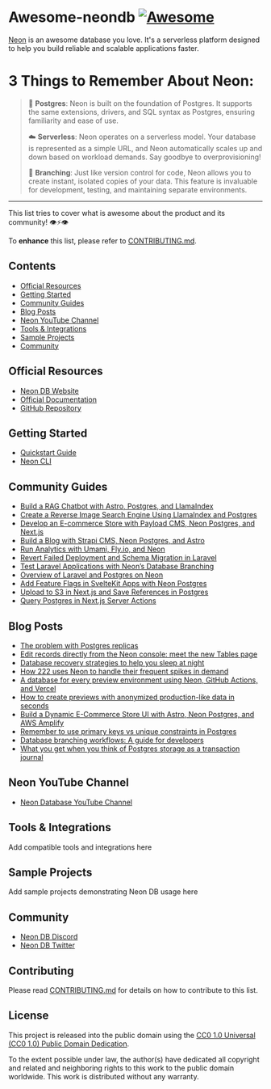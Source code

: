 # Awesome-neondb   [![Awesome](https://awesome.re/badge-flat.svg)](https://awesome.re)

[Neon](https://neon.tech) is an awesome database you love. It's a serverless platform designed to help you build reliable and scalable applications faster.

# 3 Things to Remember About Neon:

> 🐘 **Postgres**: Neon is built on the foundation of Postgres. It supports the same extensions, drivers, and SQL syntax as Postgres, ensuring familiarity and ease of use.
>
> ☁️ **Serverless**: Neon operates on a serverless model. Your database is represented as a simple URL, and Neon automatically scales up and down based on workload demands. Say goodbye to overprovisioning!
>
> 🌱 **Branching**: Just like version control for code, Neon allows you to create instant, isolated copies of your data. This feature is invaluable for development, testing, and maintaining separate environments.

---

This list tries to cover what is awesome about the product and its community! 👁⚡️👁

To **enhance** this list, please refer to [CONTRIBUTING.md](CONTRIBUTING.md).

## Contents
- [Official Resources](#official-resources)
- [Getting Started](#getting-started)
- [Community Guides](#community-guides)
- [Blog Posts](#blog-posts)
- [Neon YouTube Channel](#neon-youtube-channel)
- [Tools & Integrations](#tools--integrations)
- [Sample Projects](#sample-projects)
- [Community](#community)

## Official Resources
- [Neon DB Website](https://neon.tech)
- [Official Documentation](https://neon.tech/docs)
- [GitHub Repository](https://github.com/neondatabase/neon)

## Getting Started
- [Quickstart Guide](https://neon.tech/docs/get-started-with-neon/signing-up)
- [Neon CLI](https://neon.tech/docs/reference/neon-cli)

## Community Guides

- [Build a RAG Chatbot with Astro, Postgres, and LlamaIndex](https://neon.tech/guides/build-a-rag-chatbot-with-astro-postgres-and-llamaindex)
- [Create a Reverse Image Search Engine Using LlamaIndex and Postgres](https://neon.tech/guides/using-llamaindex-with-postgres-to-build-your-own-reverse-image-search-engine)
- [Develop an E-commerce Store with Payload CMS, Neon Postgres, and Next.js](https://neon.tech/guides/using-payload-cms-with-neon-postgres-to-build-an-e-commerce-store-in-next-js)
- [Build a Blog with Strapi CMS, Neon Postgres, and Astro](https://neon.tech/guides/using-strapi-cms-with-neon-postgres-and-astro-to-build-a-blog)
- [Run Analytics with Umami, Fly.io, and Neon](https://neon.tech/guides/run-your-own-analytics-with-umami-flyio-and-neon)
- [Revert Failed Deployment and Schema Migration in Laravel](https://neon.tech/guides/reverting-a-failed-deployment-and-schema-migration-in-laravel)
- [Test Laravel Applications with Neon’s Database Branching](https://neon.tech/guides/testing-laravel-applications-with-neons-database-branching)
- [Overview of Laravel and Postgres on Neon](https://neon.tech/guides/an-overview-of-laravel-and-postgres-on-neon)
- [Add Feature Flags in SvelteKit Apps with Neon Postgres](https://neon.tech/guides/add-feature-flags-in-sveltekit-apps-with-neon-postgres)
- [Upload to S3 in Next.js and Save References in Postgres](https://neon.tech/guides/how-to-upload-to-s3-in-next-js-and-save-references-in-postgres)
- [Query Postgres in Next.js Server Actions](https://neon.tech/guides/query-postgres-in-next-js-server-actions)

## Blog Posts

- [The problem with Postgres replicas](https://neon.tech/blog/the-problem-with-postgres-replicas)
- [Edit records directly from the Neon console: meet the new Tables page](https://neon.tech/blog/edit-records-directly-from-the-neon-console)
- [Database recovery strategies to help you sleep at night](https://neon.tech/blog/database-recovery-strategies-to-help-you-sleep-at-night)
- [How 222 uses Neon to handle their frequent spikes in demand](https://neon.tech/blog/how-222-uses-neon-to-handle-their-frequent-spikes-in-demand)
- [A database for every preview environment using Neon, GitHub Actions, and Vercel](https://neon.tech/blog/a-database-for-every-preview-environment-using-neon-github-actions-and-vercel)
- [How to create previews with anonymized production-like data in seconds](https://neon.tech/blog/how-to-create-previews-with-anonymized-production-like-data-in-seconds)
- [Build a Dynamic E-Commerce Store UI with Astro, Neon Postgres, and AWS Amplify](https://neon.tech/blog/build-a-dynamic-e-commerce-store-ui-with-astro-neon-postgres-and-aws-amplify)
- [Remember to use primary keys vs unique constraints in Postgres](https://neon.tech/blog/remember-to-use-primary-keys-vs-unique-constraints-in-postgres)
- [Database branching workflows: A guide for developers](https://neon.tech/blog/database-branching-workflows-a-guide-for-developers)
- [What you get when you think of Postgres storage as a transaction journal](https://neon.tech/blog/what-you-get-when-you-think-of-postgres-storage-as-a-transaction-journal)


## Neon YouTube Channel

- [Neon Database YouTube Channel](https://www.youtube.com/@neondatabase)

## Tools & Integrations
Add compatible tools and integrations here

## Sample Projects
Add sample projects demonstrating Neon DB usage here

## Community
- [Neon DB Discord](https://neon.tech/discord)
- [Neon DB Twitter](https://x.com/neondatabase)

## Contributing
Please read [CONTRIBUTING.md](CONTRIBUTING.md) for details on how to contribute to this list.

## License

This project is released into the public domain using the [CC0 1.0 Universal (CC0 1.0) Public Domain Dedication](https://creativecommons.org/publicdomain/zero/1.0/).

To the extent possible under law, the author(s) have dedicated all copyright and related and neighboring rights to this work to the public domain worldwide. This work is distributed without any warranty.
